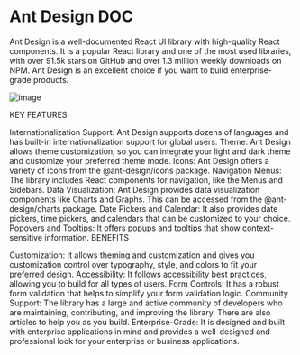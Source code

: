 # Ant Design DOC

Ant Design is a well-documented React UI library with high-quality React components. It is a popular React library and one of the most used libraries, with over 91.5k stars on GitHub and over 1.3 million weekly downloads on NPM. Ant Design is an excellent choice if you want to build enterprise-grade products.

![image](https://github.com/user-attachments/assets/f7c017dc-6c1c-4612-8325-a0f360133256)

KEY FEATURES

Internationalization Support: Ant Design supports dozens of languages and has built-in internationalization support for global users.
Theme: Ant Design allows theme customization, so you can integrate your light and dark theme and customize your preferred theme mode.
Icons: Ant Design offers a variety of icons from the @ant-design/icons package.
Navigation Menus: The library includes React components for navigation, like the Menus and Sidebars.
Data Visualization: Ant Design provides data visualization components like Charts and Graphs. This can be accessed from the @ant-design/charts package.
Date Pickers and Calendar: It also provides date pickers, time pickers, and calendars that can be customized to your choice.
Popovers and Tooltips: It offers popups and tooltips that show context-sensitive information.
BENEFITS

Customization: It allows theming and customization and gives you customization control over typography, style, and colors to fit your preferred design.
Accessibility: It follows accessibility best practices, allowing you to build for all types of users.
Form Controls: It has a robust form validation that helps to simplify your form validation logic.
Community Support: The library has a large and active community of developers who are maintaining, contributing, and improving the library. There are also articles to help you as you build.
Enterprise-Grade: It is designed and built with enterprise applications in mind and provides a well-designed and professional look for your enterprise or business applications.
